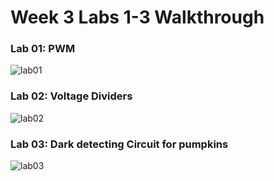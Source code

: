 # Week 3 Labs 1-3 Walkthrough

### Lab 01: PWM  

![lab01](https://github.com/jasper-zheng/cci-pcomp-jasper-zheng/blob/main/week_03/Lab_01-03/pcomp_week03_lab01.gif?raw=true)  


### Lab 02: Voltage Dividers

![lab02](https://github.com/jasper-zheng/cci-pcomp-jasper-zheng/blob/main/week_03/Lab_01-03/pcomp_week03_lab02.gif?raw=true)  


### Lab 03: Dark detecting Circuit for pumpkins   

![lab03](https://github.com/jasper-zheng/cci-pcomp-jasper-zheng/blob/main/week_03/Lab_01-03/pcomp_week03_lab03.gif?raw=true)  
